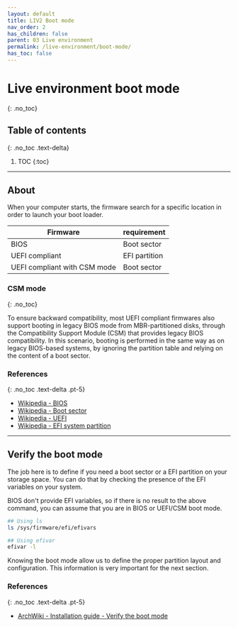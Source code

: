 ```yaml
---
layout: default
title: LIV2 Boot mode
nav_order: 2
has_children: false
parent: 03 Live environment
permalink: /live-environment/boot-mode/
has_toc: false
---
```


# Live environment boot mode
{: .no_toc}

## Table of contents
{: .no_toc .text-delta}

1. TOC
{:toc}

---

## About

When your computer starts, the firmware search for a specific location in order to launch your boot loader.

| Firmware                     | requirement   |
| ---------------------------- | ------------- |
| BIOS                         | Boot sector   |
| UEFI compliant               | EFI partition |
| UEFI compliant with CSM mode | Boot sector   |

### CSM mode
{: .no_toc}

To ensure backward compatibility, most UEFI compliant firmwares also support booting in legacy BIOS mode from MBR-partitioned disks, through the Compatibility Support Module (CSM) that provides legacy BIOS compatibility. In this scenario, booting is performed in the same way as on legacy BIOS-based systems, by ignoring the partition table and relying on the content of a boot sector.

### References
{: .no_toc .text-delta .pt-5}

- [Wikipedia - BIOS](https://en.wikipedia.org/wiki/BIOS)
- [Wikipedia - Boot sector](https://en.wikipedia.org/wiki/Boot_sector)
- [Wikipedia - UEFI](https://en.wikipedia.org/wiki/Unified_Extensible_Firmware_Interface)
- [Wikipedia - EFI system partition](https://en.wikipedia.org/wiki/EFI_system_partition)

---

## Verify the boot mode

The job here is to define if you need a boot sector or a EFI partition on your storage space. You can do that by checking the presence of the EFI variables on your system.

BIOS don't provide EFI variables, so if there is no result to the above command, you can assume that you are in BIOS or UEFI/CSM boot mode.

```bash
## Using ls
ls /sys/firmware/efi/efivars

## Using efivar
efivar -l
```

Knowing the boot mode allow us to define the proper partition layout and configuration. This information is very important for the next section.

### References
{: .no_toc .text-delta .pt-5}

- [ArchWiki - Installation guide - Verify the boot mode](https://wiki.archlinux.org/index.php/Installation_guide#Verify_the_boot_mode)
